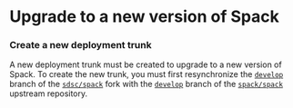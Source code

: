 # Upgrade to a new version of Spack

### Create a new deployment trunk

A new deployment trunk must be created to upgrade to a new version of Spack. To create the new trunk, you must first resynchronize the [`develop`](https://github.com/sdsc/spack/tree/develop) branch of the [`sdsc/spack`](https://github.com/sdsc/spack) fork with the [`develop`](https://github.com/spack/spack/tree/develop) branch of the [`spack/spack`](https://github.com/spack/spack) upstream repository.
